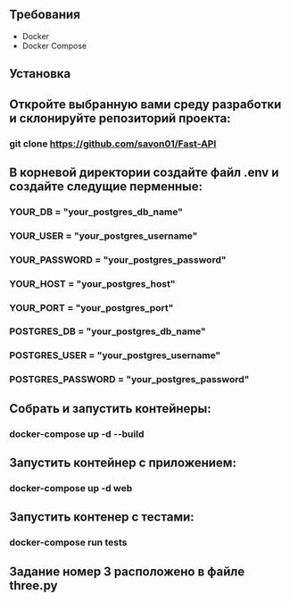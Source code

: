 ## Требования

- Docker
- Docker Compose

## Установка

## Откройте выбранную вами среду разработки и склонируйте репозиторий проекта:

### git clone https://github.com/savon01/Fast-API

## В корневой директории создайте файл .env и создайте следущие перменные:
### YOUR_DB = "your_postgres_db_name"
### YOUR_USER = "your_postgres_username"
### YOUR_PASSWORD = "your_postgres_password"
### YOUR_HOST = "your_postgres_host"
### YOUR_PORT = "your_postgres_port"


### POSTGRES_DB = "your_postgres_db_name"
### POSTGRES_USER = "your_postgres_username"
### POSTGRES_PASSWORD = "your_postgres_password"


## Собрать и запустить контейнеры:
### docker-compose up -d --build

## Запустить контейнер с приложением:
### docker-compose up -d web 

## Запустить контенер с тестами:
### docker-compose run tests 


## Задание номер 3 расположено в файле three.py


